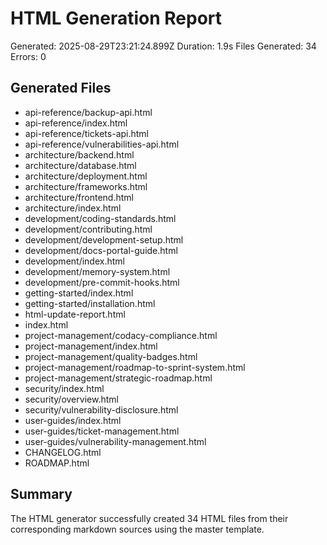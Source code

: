 # HTML Generation Report

Generated: 2025-08-29T23:21:24.899Z
Duration: 1.9s
Files Generated: 34
Errors: 0

## Generated Files

- api-reference/backup-api.html
- api-reference/index.html
- api-reference/tickets-api.html
- api-reference/vulnerabilities-api.html
- architecture/backend.html
- architecture/database.html
- architecture/deployment.html
- architecture/frameworks.html
- architecture/frontend.html
- architecture/index.html
- development/coding-standards.html
- development/contributing.html
- development/development-setup.html
- development/docs-portal-guide.html
- development/index.html
- development/memory-system.html
- development/pre-commit-hooks.html
- getting-started/index.html
- getting-started/installation.html
- html-update-report.html
- index.html
- project-management/codacy-compliance.html
- project-management/index.html
- project-management/quality-badges.html
- project-management/roadmap-to-sprint-system.html
- project-management/strategic-roadmap.html
- security/index.html
- security/overview.html
- security/vulnerability-disclosure.html
- user-guides/index.html
- user-guides/ticket-management.html
- user-guides/vulnerability-management.html
- CHANGELOG.html
- ROADMAP.html

## Summary

The HTML generator successfully created 34 HTML files from their corresponding markdown sources using the master template.
